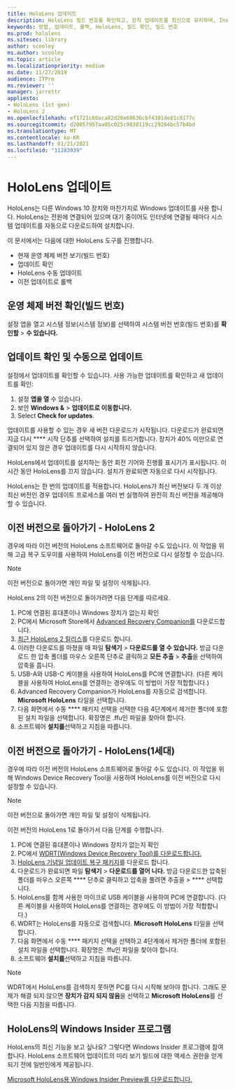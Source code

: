 ```yaml
---
title: HoloLens 업데이트
description: HoloLens 빌드 번호를 확인하고, 장치 업데이트를 최신으로 유지하며, Insiders 프로그램에 참여하고, 업데이트를 롤백하는 방법을 자세히 알아보는 방법을 확인합니다.
keywords: 방법, 업데이트, 롤백, HoloLens, 빌드 확인, 빌드 번호
ms.prod: hololens
ms.sitesec: library
author: scooley
ms.author: scooley
ms.topic: article
ms.localizationpriority: medium
ms.date: 11/27/2019
audience: ITPro
ms.reviewer: ''
manager: jarrettr
appliesto:
- HoloLens (1st gen)
- HoloLens 2
ms.openlocfilehash: ef1721c60aca82d20e60636cbf4301de81c0177c
ms.sourcegitcommit: d20057957aa05c025c9838119cc29264bc57b4bd
ms.translationtype: MT
ms.contentlocale: ko-KR
ms.lasthandoff: 01/21/2021
ms.locfileid: "11283939"
---
```

# HoloLens 업데이트

HoloLens는 다른 Windows 10 장치와 마찬가지로 Windows 업데이트를 사용 합니다. HoloLens는 전원에 연결되어 있으며 대기 중이어도 인터넷에 연결될 때마다 시스템 업데이트를 자동으로 다운로드하여 설치합니다.

이 문서에서는 다음에 대한 HoloLens 도구를 진행합니다.

- 현재 운영 체제 버전 보기(빌드 번호)
- 업데이트 확인
- HoloLens 수동 업데이트
- 이전 업데이트로 롤백

## 운영 체제 버전 확인(빌드 번호)

설정 앱을 열고 시스템 정보(시스템 정보)를 선택하여 시스템 버전 번호(빌드 번호)를 **확인할**  >  **수 있습니다.**

## 업데이트 확인 및 수동으로 업데이트

설정에서 업데이트를 확인할 수 있습니다.  사용 가능한 업데이트를 확인하고 새 업데이트를 확인:

1. 설정 **앱을 열** 수 있습니다.
1. 보안 **Windows &**  >  **업데이트로 이동합니다.**
1. Select **Check for updates**.

업데이트를 사용할 수 있는 경우 새 버전 다운로드가 시작됩니다. 다운로드가 완료되면 지금 다시 **** 시작 단추를 선택하여 설치를 트리거합니다. 장치가 40% 미만으로 연결되어 있지 않은 경우 업데이트를 다시 시작하지 않습니다.

HoloLens에서 업데이트를 설치하는 동안 회전 기어와 진행률 표시기가 표시됩니다. 이 시간 동안 HoloLens를 끄지 않습니다. 설치가 완료되면 자동으로 다시 시작됩니다.

HoloLens는 한 번의 업데이트를 적용합니다.  HoloLens가 최신 버전보다 두 개 이상 최신 버전인 경우 업데이트 프로세스를 여러 번 실행하여 완전히 최신 버전을 제공해야 할 수 있습니다.

## 이전 버전으로 돌아가기 - HoloLens 2

경우에 따라 이전 버전의 HoloLens 소프트웨어로 돌아갈 수도 있습니다. 이 작업을 위해 고급 복구 도우미를 사용하여 HoloLens를 이전 버전으로 다시 설정할 수 있습니다.

> [!NOTE]
> 이전 버전으로 돌아가면 개인 파일 및 설정이 삭제됩니다.

HoloLens 2의 이전 버전으로 돌아가려면 다음 단계를 따르세요.

1. PC에 연결된 휴대폰이나 Windows 장치가 없는지 확인
1. PC에서 Microsoft Store에서 [Advanced Recovery Companion를](https://www.microsoft.com/p/advanced-recovery-companion/9p74z35sfrs8?activetab=pivot:overviewtab) 다운로드합니다.
1. [최근 HoloLens 2 릴리스](https://aka.ms/hololens2download)를 다운로드 합니다.
1. 이러한 다운로드를 마쳤을 때 파일 **탐색기**  >  **다운로드를 열 수 있습니다.** 방금 다운로드 한 압축 폴더를 마우스 오른쪽 단추로 클릭하고 **모든 추출** > **추출**을 선택하여 압축을 풉니다.
1. USB-A와 USB-C 케이블을 사용하여 HoloLens를 PC에 연결합니다. (다른 케이블을 사용하여 HoloLens를 연결하는 경우에도 이 방법이 가장 적합합니다.)
1. Advanced Recovery Companion가 HoloLens를 자동으로 검색합니다. **Microsoft HoloLens** 타일을 선택합니다.
1. 다음 화면에서 수동 **** 패키지 선택을 선택한 다음 4단계에서 제거한 폴더에 포함된 설치 파일을 선택합니다. 확장명은 .ffu인 파일을 찾아야 합니다.
1. 소프트웨어 **설치를**선택하고 지침을 따릅니다.

## 이전 버전으로 돌아가기 - HoloLens(1세대)

경우에 따라 이전 버전의 HoloLens 소프트웨어로 돌아갈 수도 있습니다. 이 작업을 위해 Windows Device Recovery Tool을 사용하여 HoloLens를 이전 버전으로 다시 설정할 수 있습니다.

> [!NOTE]
> 이전 버전으로 돌아가면 개인 파일 및 설정이 삭제됩니다.

이전 버전의 HoloLens 1로 돌아가서 다음 단계를 수행합니다.

1. PC에 연결된 휴대폰이나 Windows 장치가 없는지 확인
1. PC에서 [WDRT(Windows Device Recovery Tool)를 다운로드합니다.](https://support.microsoft.com/help/12379)
1. [HoloLens 기념일 업데이트 복구 패키지](https://aka.ms/hololensrecovery)를 다운로드 합니다.
1. 다운로드가 완료되면 파일 **탐색기**  >  **다운로드를 열어 니다.** 방금 다운로드한 압축된 폴더를 마우스 오른쪽 **** 단추로 클릭하고 압축을 풀려면 추출을  >  **** 선택합니다.
1. HoloLens를 함께 사용한 마이크로 USB 케이블을 사용하여 PC에 연결합니다. (다른 케이블을 사용하여 HoloLens를 연결하는 경우에도 이 방법이 가장 적합합니다.)
1. WDRT는 HoloLens를 자동으로 검색합니다. **Microsoft HoloLens** 타일을 선택합니다.
1. 다음 화면에서 수동 **** 패키지 선택을 선택하고 4단계에서 제거한 폴더에 포함된 설치 파일을 선택합니다. 확장명은 .ffu인 파일을 찾아야 합니다.
1. 소프트웨어 **설치를**선택하고 지침을 따릅니다.

> [!NOTE]
> WDRT에서 HoloLens를 검색하지 못하면 PC를 다시 시작해 보아야 합니다. 그래도 문제가 해결 되지 않으면 **장치가 감지 되지 않음**을 선택하고 **Microsoft HoloLens**를 선택한 다음 지침을 따릅니다.

## HoloLens의 Windows Insider 프로그램

HoloLens의 최신 기능을 보고 싶나요?  그렇다면 Windows Insider 프로그램에 참여합니다. HoloLens 소프트웨어 업데이트의 미리 보기 빌드에 대한 액세스 권한을 얻게 되기 전에 일반인에게 제공됩니다.

[Microsoft HoloLens용 Windows Insider Preview를 다운로드합니다.](hololens-insider.md)
